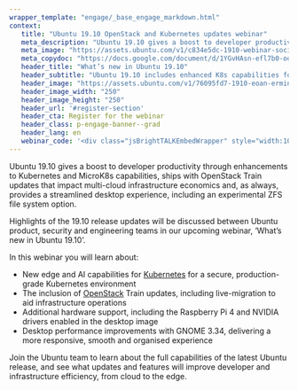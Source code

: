 ```yaml
---
wrapper_template: "engage/_base_engage_markdown.html"
context:
   title: "Ubuntu 19.10 OpenStack and Kubernetes updates webinar"
   meta_description: "Ubuntu 19.10 gives a boost to developer productivity through enhancements to Kubernetes and MicroK8s capabilities, ships with OpenStack Train updates that impact multi-cloud infrastructure economics and, as always, provides a streamlined desktop experience, including an experimental ZFS file system option."
   meta_image: "https://assets.ubuntu.com/v1/c834e5dc-1910-webinar-socia.jpg"
   meta_copydoc: "https://docs.google.com/document/d/1YGvHAsn-efl7b0-ooXI2by3_DCGylGpawFW0K96ccps/edit"
   header_title: "What’s new in Ubuntu 19.10"
   header_subtitle: "Ubuntu 19.10 includes enhanced K8s capabilities for edge and AI/ML, OpenStack Train live-migration extensions for easier infrastructure deployments and more."
   header_image: "https://assets.ubuntu.com/v1/76095fd7-1910-eoan-ermine-mascot-white.svg"
   header_image_width: "250"
   header_image_height: "250"
   header_url: '#register-section'
   header_cta: Register for the webinar
   header_class: p-engage-banner--grad
   header_lang: en
   webinar_code: '<div class="jsBrightTALKEmbedWrapper" style="width:100%; height:100%; position:relative;background: #ffffff;"><script class="jsBrightTALKEmbedConfig" type="application/json">{ "channelId" : 6793, "language": "en-US", "commId" : 373550, "displayMode" : "standalone", "height" : "auto" }</script><script src="https://www.brighttalk.com/clients/js/player-embed/player-embed.js" class="jsBrightTALKEmbed"></script></div>'
---
```


Ubuntu 19.10 gives a boost to developer productivity through enhancements to Kubernetes and MicroK8s capabilities, ships with OpenStack Train updates that impact multi-cloud infrastructure economics and, as always, provides a streamlined desktop experience, including an experimental ZFS file system option.

Highlights of the 19.10 release updates will be discussed between Ubuntu product, security and engineering teams in our upcoming webinar, ‘What’s new in Ubuntu 19.10’.

In this webinar you will learn about:

- New edge and AI capabilities for [Kubernetes](/kubernetes) for a secure, production-grade Kubernetes environment
- The inclusion of [OpenStack](/openstack) Train updates, including live-migration to aid infrastructure operations
- Additional hardware support, including the Raspberry Pi 4 and NVIDIA drivers enabled in the desktop image
- Desktop performance improvements with GNOME 3.34, delivering a more responsive, smooth and organised experience

Join the Ubuntu team to learn about the full capabilities of the latest Ubuntu release, and see what updates and features will improve developer and infrastructure efficiency, from cloud to the edge.
